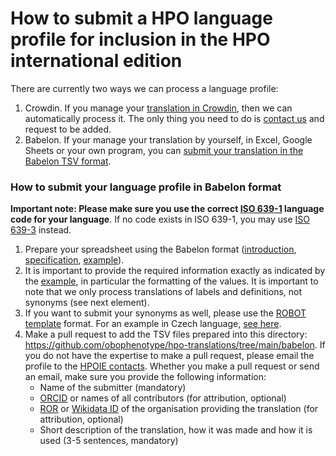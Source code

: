 # How to submit a HPO language profile for inclusion in the HPO international edition

There are currently two ways we can process a language profile:

1. Crowdin. If you manage your [translation in Crowdin](https://crowdin.com/project/hpo-translation), then we can automatically process it. The only thing you need to do is [contact us](contact.md) and request to be added.
2. Babelon. If your manage your translation by yourself, in Excel, Google Sheets or your own program, you can [submit your translation in the Babelon TSV format](#babelon).

<a id="babelon"></a>

### How to submit your language profile in Babelon format

**Important note: Please make sure you use the correct [ISO 639-1](https://en.wikipedia.org/wiki/ISO_639-1) language code for your language**. If no code exists in ISO 639-1, you may use [ISO 639-3](https://en.wikipedia.org/wiki/ISO_639-3) instead.

1. Prepare your spreadsheet using the Babelon format ([introduction](https://github.com/monarch-initiative/babelon/blob/main/README.md), [specification](https://monarch-initiative.github.io/babelon/), [example](https://github.com/obophenotype/hpo-translations/blob/main/examples/hp-zh.babelon.tsv)).
2. It is important to provide the required information exactly as indicated by the [example](https://github.com/obophenotype/hpo-translations/blob/main/examples/hp-zh.babelon.tsv), in particular the formatting of the values. It is important to note that we only process translations of labels and definitions, not synonyms (see next element).
3. If you want to submit your synonyms as well, please use the [ROBOT template](http://robot.obolibrary.org/template) format. For an example in Czech language, [see here](https://github.com/obophenotype/hpo-translations/blob/main/examples/hp-cs.synonyms.tsv). 
4. Make a pull request to add the TSV files prepared into this directory: https://github.com/obophenotype/hpo-translations/tree/main/babelon. If you do not have the expertise to make a pull request, please email the profile to the [HPOIE contacts](contact.md). Whether you make a pull request or send an email, make sure you provide the following information:
    - Name of the submitter (mandatory)
    - [ORCID](https://orcid.org) or names of all contributors (for attribution, optional)
    - [ROR](https://ror.org) or [Wikidata ID](https://www.wikidata.org/) of the organisation providing the translation (for attribution, optional)
    - Short description of the translation, how it was made and how it is used (3-5 sentences, mandatory)
